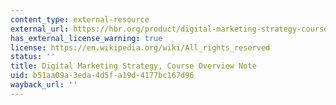 ```yaml
---
content_type: external-resource
external_url: https://hbr.org/product/digital-marketing-strategy-course-overview-note/514087-PDF-ENG
has_external_license_warning: true
license: https://en.wikipedia.org/wiki/All_rights_reserved
status: ''
title: Digital Marketing Strategy, Course Overview Note
uid: b51aa09a-3eda-4d5f-a19d-4177bc167d96
wayback_url: ''
---
```

